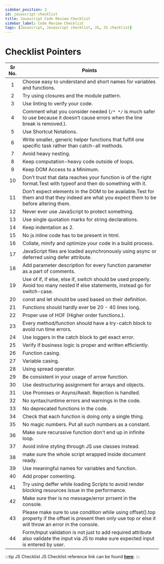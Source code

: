 ```yaml
---
sidebar_position: 2
id: javascript-checklist
title: Javascript Code Review Checklist
sidebar_label: Code Review Checklist
tags: [Javascript, Javascript checklist, JS, JS checklist]
---
```


# Checklist Pointers

Sr No. | Points |
:----: | ----- |
1 |	Choose easy to understand and short names for variables and functions.
2 |	Try using closures and the module pattern.
3 |	Use linting to verify your code.
4 |	Comment what you consider needed (`/* */` is much safer to use because it doesn’t cause errors when the line break is removed.).
5 |	Use Shortcut Notations.
6 |	Write smaller, generic helper functions that fulfill one specific task rather than catch-all methods.
7 |	Avoid heavy nesting.
8 |	Keep computation-heavy code outside of loops.
9 |	Keep DOM Access to a Minimum.
10 |	Don’t trust that data reaches your function is of the right format.Test with typeof and then do something with it.
11 |	Don’t expect elements in the DOM to be available.Test for them and that they indeed are what you expect them to be before altering them.
12 |	Never ever use JavaScript to protect something.
13 |	Use single quotation marks for string declarations.
14 |	Keep indentation as 2.
15 |	No js inline code has to be present in html.
16 |	Collate, minify and optimize your code in a build process.
17 |	JavaScript files are loaded asynchronously using async or deferred using defer attribute.
18 |	Add parameter description for every function parameter as a part of comments.
19 |	Use of if, if else, else if, switch should be used properly. Avoid too many nested if else statements, instead go for switch-case.
20 |	const and let should be used based on their definition.
21 |	Functions should hardly ever be 20 - 40 lines long.
22 |	Proper use of HOF (Higher order functions.).
23 |	Every  method/function should have a try-catch block to avoid run time errors.
24 |	Use loggers in the catch block to get exact error.
25 |	Verify if business logic is proper and written efficiently.
26 |	Function casing. 
27 |	Variable casing.
28 |	Using spread operator.
29 |	Be consistent in your usage of arrow function.
30 |	Use destructuring assignment for arrays and objects.
31 |	Use Promises or Asyns/Await. Rejection is handled.
32 |	No syntax/runtime errors and warnings in the code.
33 |	No deprecated functions in the code.
34 |	Check that each function is doing only a single thing. 
35 |	No magic numbers. Put all such numbers as a constant. 
36 |	Make sure recurssive function don't end up in infinite loop.
37 |	Avoid inline styling through JS use classes instead.
38 |	make sure the whole script wrapped inside document ready.
39 |	Use meaningful names for variables and function.
40 |	Add proper comenting.
41 |	Try using deffer while loading Scripts to avoid render blocking resources issue in the performance.
42 |	Make sure ther is no message/error prrsent in the console.
43 |	Please make sure to use condition while using offset().top property if the offset is present then only use top or else it will throw an error in the console.
44 |	Form/Input validation is not just to add required attribute also validate the input via JS to make sure expected input is entered by user.

:::tip JS Checklist
JS Checklist reference link can be found [**here**](https://docs.google.com/spreadsheets/d/1kbpSVE_ysY8Is5qvuWfCDTTTMp_Wtt5js7FBZzqGODk/edit#gid=0).
:::